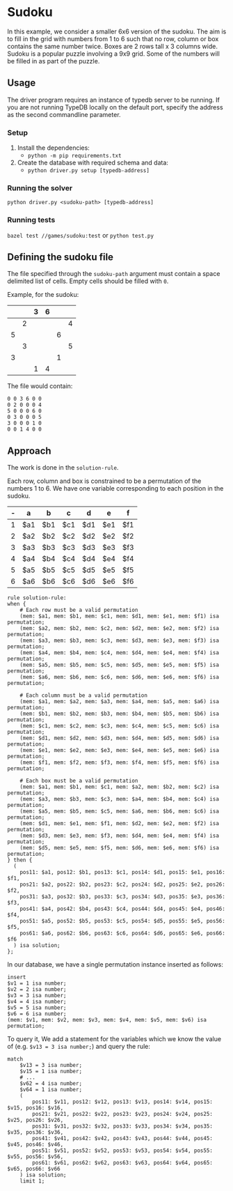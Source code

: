 # Sudoku
In this example, we consider a smaller 6x6 version of the sudoku.
The aim is to fill in the grid with numbers from 1 to 6 such that no row, column or box contains the same number twice.
Boxes are 2 rows tall x 3 columns wide.
Sudoku is a popular puzzle involving a 9x9 grid.
Some of the numbers will be filled in as part of the puzzle.


## Usage
The driver program requires an instance of typedb server to be running. 
If you are not running TypeDB locally on the default port, specify the address as the second commandline parameter.

### Setup
1. Install the dependencies:
    * `python -m pip requirements.txt`
2. Create the database with required schema and data:
    * `python driver.py setup [typedb-address]`
  
### Running the solver
`python driver.py <sudoku-path> [typedb-address]`

### Running tests
`bazel test //games/sudoku:test`  or `python test.py`
    
## Defining the sudoku file
The file specified through the `sudoku-path` argument must contain a space
delimited list of cells. Empty cells should be filled with `0`.

Example, for the sudoku:

|   |   | 3 | 6 |   |   |
|---|---|---|---|---|---|
|   | 2 |   |   |   | 4 |
| 5 |   |   |   | 6 |   |
|   | 3 |   |   |   | 5 |
| 3 |   |   |   | 1 |   |
|   |   | 1 | 4 |   |   |

The file would contain:
```
0 0 3 6 0 0
0 2 0 0 0 4
5 0 0 0 6 0
0 3 0 0 0 5
3 0 0 0 1 0
0 0 1 4 0 0
```

## Approach
The work is done in the `solution-rule`.

Each row, column and box is constrained to be a permutation of the numbers 1 to 6.
We have one variable corresponding to each position in the sudoku. 

| - | a | b | c | d | e | f |
|---|---|---|---|---|---|---|
| 1 |$a1|$b1|$c1|$d1|$e1|$f1|
| 2 |$a2|$b2|$c2|$d2|$e2|$f2|
| 3 |$a3|$b3|$c3|$d3|$e3|$f3|
| 4 |$a4|$b4|$c4|$d4|$e4|$f4|
| 5 |$a5|$b5|$c5|$d5|$e5|$f5|
| 6 |$a6|$b6|$c6|$d6|$e6|$f6|

 
```typeql
rule solution-rule:
when {
    # Each row must be a valid permutation 
    (mem: $a1, mem: $b1, mem: $c1, mem: $d1, mem: $e1, mem: $f1) isa permutation;
    (mem: $a2, mem: $b2, mem: $c2, mem: $d2, mem: $e2, mem: $f2) isa permutation;
    (mem: $a3, mem: $b3, mem: $c3, mem: $d3, mem: $e3, mem: $f3) isa permutation;
    (mem: $a4, mem: $b4, mem: $c4, mem: $d4, mem: $e4, mem: $f4) isa permutation;
    (mem: $a5, mem: $b5, mem: $c5, mem: $d5, mem: $e5, mem: $f5) isa permutation;
    (mem: $a6, mem: $b6, mem: $c6, mem: $d6, mem: $e6, mem: $f6) isa permutation;
    
    # Each column must be a valid permutation
    (mem: $a1, mem: $a2, mem: $a3, mem: $a4, mem: $a5, mem: $a6) isa permutation;
    (mem: $b1, mem: $b2, mem: $b3, mem: $b4, mem: $b5, mem: $b6) isa permutation;
    (mem: $c1, mem: $c2, mem: $c3, mem: $c4, mem: $c5, mem: $c6) isa permutation;
    (mem: $d1, mem: $d2, mem: $d3, mem: $d4, mem: $d5, mem: $d6) isa permutation;
    (mem: $e1, mem: $e2, mem: $e3, mem: $e4, mem: $e5, mem: $e6) isa permutation;
    (mem: $f1, mem: $f2, mem: $f3, mem: $f4, mem: $f5, mem: $f6) isa permutation;
    
    # Each box must be a valid permutation
    (mem: $a1, mem: $b1, mem: $c1, mem: $a2, mem: $b2, mem: $c2) isa permutation;
    (mem: $a3, mem: $b3, mem: $c3, mem: $a4, mem: $b4, mem: $c4) isa permutation;
    (mem: $a5, mem: $b5, mem: $c5, mem: $a6, mem: $b6, mem: $c6) isa permutation;
    (mem: $d1, mem: $e1, mem: $f1, mem: $d2, mem: $e2, mem: $f2) isa permutation;
    (mem: $d3, mem: $e3, mem: $f3, mem: $d4, mem: $e4, mem: $f4) isa permutation;
    (mem: $d5, mem: $e5, mem: $f5, mem: $d6, mem: $e6, mem: $f6) isa permutation;
} then {
  (
    pos11: $a1, pos12: $b1, pos13: $c1, pos14: $d1, pos15: $e1, pos16: $f1,
    pos21: $a2, pos22: $b2, pos23: $c2, pos24: $d2, pos25: $e2, pos26: $f2,
    pos31: $a3, pos32: $b3, pos33: $c3, pos34: $d3, pos35: $e3, pos36: $f3,
    pos41: $a4, pos42: $b4, pos43: $c4, pos44: $d4, pos45: $e4, pos46: $f4,
    pos51: $a5, pos52: $b5, pos53: $c5, pos54: $d5, pos55: $e5, pos56: $f5,
    pos61: $a6, pos62: $b6, pos63: $c6, pos64: $d6, pos65: $e6, pos66: $f6
  ) isa solution;
};
```

In our database, we have a single permutation instance inserted as follows:
```typeql
insert 
$v1 = 1 isa number;
$v2 = 2 isa number;
$v3 = 3 isa number;
$v4 = 4 isa number;
$v5 = 5 isa number;
$v6 = 6 isa number;
(mem: $v1, mem: $v2, mem: $v3, mem: $v4, mem: $v5, mem: $v6) isa permutation;
```


To query it, We add a statement for the variables which we know the value of (e.g. `$v13 = 3 isa number;`) and query the rule:
```typeql
match
    $v13 = 3 isa number;
    $v15 = 1 isa number;
    # ...
    $v62 = 4 isa number;
    $v64 = 1 isa number;
    (
        pos11: $v11, pos12: $v12, pos13: $v13, pos14: $v14, pos15: $v15, pos16: $v16,
        pos21: $v21, pos22: $v22, pos23: $v23, pos24: $v24, pos25: $v25, pos26: $v26,
        pos31: $v31, pos32: $v32, pos33: $v33, pos34: $v34, pos35: $v35, pos36: $v36,
        pos41: $v41, pos42: $v42, pos43: $v43, pos44: $v44, pos45: $v45, pos46: $v46,
        pos51: $v51, pos52: $v52, pos53: $v53, pos54: $v54, pos55: $v55, pos56: $v56,
        pos61: $v61, pos62: $v62, pos63: $v63, pos64: $v64, pos65: $v65, pos66: $v66
    ) isa solution;
    limit 1;
```